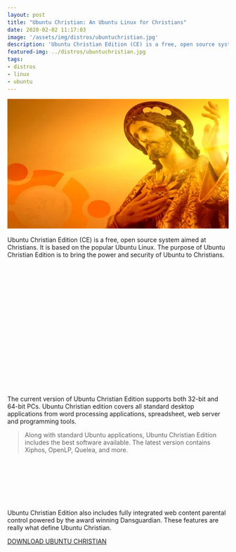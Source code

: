 ```yaml
---
layout: post
title: "Ubuntu Christian: An Ubuntu Linux for Christians"
date: 2020-02-02 11:17:03
image: '/assets/img/distros/ubuntuchristian.jpg'
description: 'Ubuntu Christian Edition (CE) is a free, open source system aimed at Christians.'
featured-img: ../distros/ubuntuchristian.jpg
tags:
- distros
- linux
- ubuntu
---
```


![Ubuntu Christian: An Ubuntu Linux for Christians](/assets/img/distros/ubuntuchristian.jpg)

Ubuntu Christian Edition (CE) is a free, open source system aimed at Christians. It is based on the popular Ubuntu Linux. The purpose of Ubuntu Christian Edition is to bring the power and security of Ubuntu to Christians.

<!-- QUADRADO -->
<script async src="//pagead2.googlesyndication.com/pagead/js/adsbygoogle.js"></script>
<ins class="adsbygoogle"
style="display:inline-block;width:336px;height:280px"
data-ad-client="ca-pub-2838251107855362"
data-ad-slot="5351066970"></ins>
<script>
(adsbygoogle = window.adsbygoogle || []).push({});
</script>

The current version of Ubuntu Christian Edition supports both 32-bit and 64-bit PCs. Ubuntu Christian edition covers all standard desktop applications from word processing applications, spreadsheet, web server and programming tools.

> Along with standard Ubuntu applications, Ubuntu Christian Edition includes the best software available. The latest version contains Xiphos, OpenLP, Quelea, and more.

<!-- LISTA MIN -->
<script async src="//pagead2.googlesyndication.com/pagead/js/adsbygoogle.js"></script>
<ins class="adsbygoogle"
style="display:inline-block;width:730px;height:95px"
data-ad-client="ca-pub-2838251107855362"
data-ad-slot="5351066970"></ins>
<script>
(adsbygoogle = window.adsbygoogle || []).push({});
</script>

Ubuntu Christian Edition also includes fully integrated web content parental control powered by the award winning Dansguardian. These features are really what define Ubuntu Christian.

<!-- RETANGULO LARGO 2 -->
<script async src="//pagead2.googlesyndication.com/pagead/js/adsbygoogle.js"></script>
<ins class="adsbygoogle"
style="display:block; text-align:center;"
data-ad-layout="in-article"
data-ad-format="fluid"
data-ad-client="ca-pub-2838251107855362"
data-ad-slot="8549252987"></ins>
<script>
(adsbygoogle = window.adsbygoogle || []).push({});
</script>

[DOWNLOAD UBUNTU CHRISTIAN](http://ubuntuce.com/download.htm)
